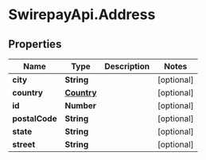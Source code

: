 # SwirepayApi.Address

## Properties

Name | Type | Description | Notes
------------ | ------------- | ------------- | -------------
**city** | **String** |  | [optional] 
**country** | [**Country**](Country.md) |  | [optional] 
**id** | **Number** |  | [optional] 
**postalCode** | **String** |  | [optional] 
**state** | **String** |  | [optional] 
**street** | **String** |  | [optional] 


